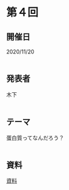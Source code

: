 # 第４回  
## 開催日  
2020/11/20  
<br>

## 発表者  
木下  
<br>

## テーマ  
蛋白質ってなんだろう？  
<br>

## 資料  
[資料](https://tachibanahajime.github.io/group/no4/no4.pdf "第４回")  
<br>